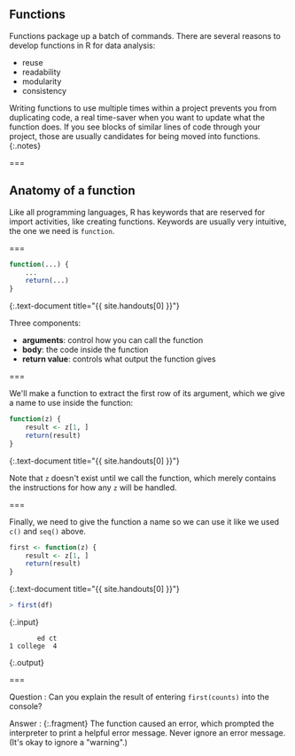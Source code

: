 ---
---

## Functions

Functions package up a batch of commands. There are several reasons to develop
functions in R for data analysis:

- reuse
- readability
- modularity
- consistency

Writing functions to use multiple times within a project prevents you from
duplicating code, a real time-saver when you want to update what the function
does. If you see blocks of similar lines of code through your project, those are
usually candidates for being moved into functions.
{:.notes}

===

## Anatomy of a function

Like all programming languages, R has keywords that are reserved for import
activities, like creating functions. Keywords are usually very intuitive, the
one we need is `function`.

===



~~~r
function(...) {
    ...
    return(...)
}
~~~
{:.text-document title="{{ site.handouts[0] }}"}


Three components:

- __arguments__: control how you can call the function
- __body__: the code inside the function
- __return value__: controls what output the function gives

===

We'll make a function to extract the first row of its argument, which we give a
name to use inside the function:



~~~r
function(z) {
    result <- z[1, ]
    return(result)
}
~~~
{:.text-document title="{{ site.handouts[0] }}"}


Note that `z` doesn't exist until we call the function, which merely contains
the instructions for how any `z` will be handled.

===

Finally, we need to give the function a name so we can use it like we used `c()`
and `seq()` above.



~~~r
first <- function(z) {
    result <- z[1, ]
    return(result)
}
~~~
{:.text-document title="{{ site.handouts[0] }}"}




~~~r
> first(df)
~~~
{:.input}


~~~
       ed ct
1 college  4
~~~
{:.output}


===

Question
: Can you explain the result of entering `first(counts)` into the console?

Answer
: {:.fragment} The function caused an error, which prompted the interpreter to
print a helpful error message. Never ignore an error message. (It's okay to
ignore a "warning".)
